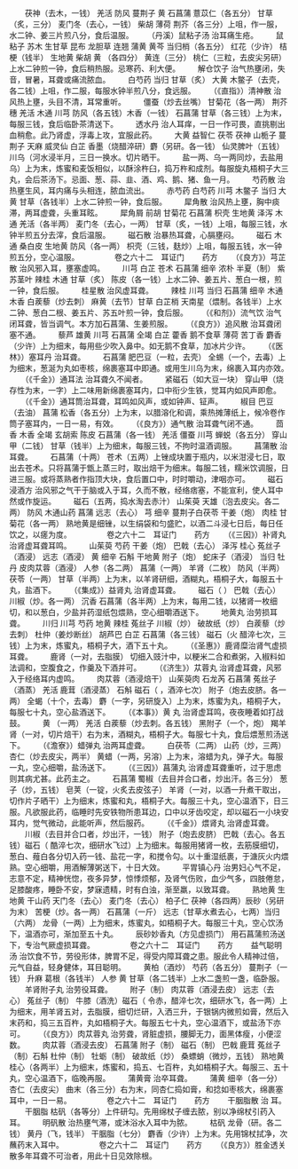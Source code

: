 <!-- { "loadSidebar": true } -->
　　茯神（去木，一钱） 羌活 防风 蔓荆子 黄 石菖蒲 薏苡仁（各五分） 甘草（炙，三分） 麦门冬（去心，一钱） 柴胡 薄荷 荆芥（各三分）上咀，作一服，水二钟、姜三片煎八分，食后温服。
　　（丹溪）鼠粘子汤 治耳痛生疮。
　　鼠粘子 苏木 生甘草 昆布 龙胆草 连翘 蒲黄 黄芩 当归梢（各五分） 红花（少许） 桔梗（钱半） 生地黄 柴胡 黄 （各四分） 黄连（三分） 桃仁（三粒，去皮尖另研）上水二钟煎一钟，食后稍热服。忌寒药、利大便。
　　解仓饮子 治气热壅闭，失音，冒暑，耳聋或痛流脓血。
　　白芍药 当归 甘草（炙） 大黄 木鳖子（去壳，各二钱）上咀，作二服，每服水钟半煎八分，食远服。
　　（《直指》）清神散 治风热上壅，头目不清，耳常重听。
　　僵蚕（炒去丝嘴） 甘菊花（各一两） 荆芥穗 羌活 木通 川芎 防风（各五钱）木香（一钱） 石菖蒲 甘草（各三钱）上为末，每服三钱，食后临卧茶清送下。
　　透水丹 治人耳痒，一日一作可畏，直挑剔出血稍愈。此乃肾虚，浮毒上攻，宜服此药。
　　大黄 益智仁 茯苓 茯神 山栀子 蔓荆子 天麻 威灵仙 白芷 香墨（烧醋淬研）麝（另研。各一钱） 仙灵脾叶（五钱） 川乌（河水浸半月，三日一换水。切片晒干。
　　盐一两、乌一两同炒，去盐用乌）上为末，炼蜜和麦饭相似，以酥涂杵臼，捣万杵和成剂。每服旋丸梧桐子大三丸，会后茶汤下。忌面、葱、蒜、韭、酒、鸡、鹅、猪、鱼一月。
　　芍药散 治热壅生风，耳内痛与头相连，脓血流出。
　　赤芍药 白芍药 川芎 木鳖子 当归 大黄 甘草（各钱半）上水二钟煎一钟，食后服。
　　犀角散 治风热上壅，胸中痰滞，两耳虚聋，头重耳眩。
　　犀角屑 前胡 甘菊花 石菖蒲 枳壳 生地黄 泽泻 木通 羌活（各半两） 麦门冬（去心，一两） 甘草（炙，一钱）上咀，每服三钱，水钟半煎五分去滓，食后温服。
　　磁石散 治暴热耳聋，心膈壅闷。
　　磁石 木通 桑白皮 生地黄 防风（各一两） 枳壳（三钱，麸炒）上咀，每服五钱，水一钟煎五分，空心温服。
　　
　　卷之六十二　耳证门
　　药方
　　（《良方》）芎芷散 治风邪入耳，壅塞虚鸣。
　　川芎 白芷 苍术 石菖蒲 细辛 浓朴 半夏（制） 紫苏茎叶 辣桂 木通 甘草（炙） 陈皮（各一钱）上水二钟、姜五片、葱白一根，煎一钟，食后服。
　　桂星散 治风虚耳聋。
　　辣桂 川芎 当归 石菖蒲 细辛 木通 木香 白蒺藜（炒去刺） 麻黄（去节）甘草 白芷梢 天南星（煨制。各钱半）上水二钟、葱白二根、姜五片、苏五叶煎一钟，食后服。
　　（《和剂》）流气饮 治气闭耳聋，皆当调气。本方加石菖蒲、生姜煎服。
　　（《良方》）追风散 治耳聋闭塞不通。
　　藜芦 雄黄 川芎 石菖蒲 全竭 白芷 藿香 鹅不食草 薄荷 苦丁香 麝香（少许）上为细末，每用些少吹入鼻中。如无鹅不食草，加冰片少许。
　　（《医林》）塞耳丹 治耳聋。
　　石菖蒲 肥巴豆（一粒，去壳） 全蜴（一个，去毒）上为细末，葱涎为丸如枣核，绵裹塞耳中即通。或用生川乌为末，绵裹入耳内亦效。
　　（《千金》）通耳法 治耳聋久不闻者。
　　紧磁石（如大豆一块） 穿山甲（烧存性为末，一字）上二味用新绵裹塞耳内，口中衔少生铁，觉耳内如风声即愈。
　　（《千金》）通耳筒治耳聋，耳鸣如风声，或如钟声、钲声。
　　椒目 巴豆（去油） 菖蒲 松香（各五分）上为末，以腊溶化和调，乘热摊薄纸上，候冷卷作筒子塞耳内，一日一易，有效。
　　（《良方》）通气散 治耳聋气闭不通。
　　茴香 木香 全竭 玄胡索 陈皮 石菖蒲（各一钱） 羌活 僵蚕 川芎 蝉蜕（各五分） 穿山甲（二钱） 甘草（钱半）上为细末，每服三钱，不拘时温酒调服。
　　菖蒲散 治耳聋。
　　石菖蒲（十两） 苍术（五两）上锉成块置于瓶内，以米泔浸七日，取出去苍术。只将菖蒲于甑上蒸三时，取出焙干为细末。每服二钱，糯米饮调服，日进三服。或将蒸熟者作指顶大块，食后置口中，时时嚼动，津咽亦可。
　　磁石浸酒方 治风邪之气干于脑或入于耳，久而不散，经络痞塞，不能宣利，使人耳中 然或作旋运。
　　磁石（五两，捣水淘去赤汁） 山茱萸 天雄（泡去皮尖。各二两） 防风 木通山药 菖蒲 远志（去心） 芎 细辛 蔓荆子白茯苓 干姜（炮） 肉桂 甘菊花（各一两） 熟地黄是细锉，以生绢袋和匀盛贮，以酒二斗浸七日后，每日任饮之，以瘥为度。
　　
　　卷之六十二　耳证门
　　药方
　　（《三因》）补肾丸 治肾虚耳聋耳鸣。
　　山茱萸 芍药 干姜（炮） 巴戟（去心） 泽泻 桂心 菟丝子（酒浸） 远志（酒浸） 黄 细辛 石斛 干地黄 附子（炮） 蛇床子（酒浸） 当归 牡丹 皮肉苁蓉（酒浸） 人参（各二两） 菖蒲（一两） 羊肾（二枚） 防风（半两） 茯苓（一两） 甘草（半两）上为末，以羊肾研细，酒糊丸，梧桐子大，每服五十丸，盐酒下。
　　（《集成》）益肾丸 治肾虚耳聋。
　　磁石（ ） 巴戟（去心） 川椒（炒。各一两） 沉香 石菖蒲（各半两）上为末，每用二钱，以猪肾一枚细切，和以葱白，少盐并药湿纸包煨熟，空心细嚼酒送下。
　　地黄丸 治劳损耳聋。
　　川归 川芎 芍药 地黄 辣桂 菟丝子 川椒（炒） 破故纸（炒） 白蒺藜（炒去刺） 杜仲（姜炒断丝） 胡芦巴 白芷 石菖蒲（各三钱） 磁石（火 醋淬七次，三钱）上为末，炼蜜丸，梧桐子大，酒下五十丸。
　　（《圣惠》）鹿肾糜治肾气虚损耳聋。
　　鹿肾（一对，去脂膜） 切细入豉汁中，以粳米二合和煮粥，入椒料如法调和，空腹食之，作羹及下酒并可。
　　（《济生》）苁蓉丸 治肾虚耳聋，风邪入于经络耳内虚鸣。
　　肉苁蓉（酒浸焙干） 山茱萸肉 石龙芮 石菖蒲 菟丝子（酒蒸） 羌活 鹿茸（酒浸蒸） 石斛 磁石（ ，酒淬七次） 附子（炮去皮脐。各一两） 全蝎（十个，去毒） 麝（一字，另研旋入）上为末，炼蜜为丸，梧桐子大，每服七十丸，空心盐酒送下。
　　（《本事》）黄 丸 治肾虚耳鸣，夜夜睡着如打战鼓。
　　黄 （一两） 羌活 白蒺藜（炒去刺。各五钱） 黑附子（一个，炮） 羯羊肾（一对，切片焙干）右为末，酒糊丸，梧桐子大。每服七十丸，食后煨葱煎汤送下。
　　（《澹寮》）蜡弹丸 治两耳虚聋。
　　白茯苓（二两） 山药（炒，三两） 杏仁（炒去皮尖，两半） 黄蜡（一两，另溶）上为末，溶蜡为丸，弹子大。每服一丸，空心细嚼，盐汤送下。
　　（《三因》）菖蒲丸 治肾虚耳聋重听，过于思虑则其病尤甚。此药主之。
　　石菖蒲 蜀椒（去目并合口者，炒出汗。各三分） 葱子（炒，五钱） 皂荚（一锭，火炙去皮弦子） 羊肾（一对，以酒一升煮干取出，切作片子晒干）上为细末，炼蜜和丸，梧桐子大。每服三十丸，空心温酒下，日三服。凡欲服此药，临睡时先安铁物所患耳边，口中以牙齿咬定，却以磁石一小块安耳内，觉气微动，此能听声，然后服药。
　　（《千金》）煨肾丸 治肾虚耳聋。
　　川椒（去目并合口者，炒出汗，一钱） 附子（炮去皮脐） 巴戟（去心。各五钱）磁石（ 酷淬七次，细研水飞过）上为细末。每服用猪肾一枚，去筋膜细切，葱白、薤白各分切入药一钱、盐花一字，和搅令勾。以十重湿纸裹，于溏灰火内煨熟。空心细嚼，用酒解薄粥送下，十日大效。
　　平胃镇心丹 治男妇心气不足，志意不定，精神恍惚，夜多异梦，惊悸烦郁，及肾气伤败，血少气多，四肢倦怠，足膝酸疼，睡卧不安，梦寐遗精，时有白浊，渐至羸，以致耳聋。
　　熟地黄 生地黄 干山药 天门冬（去心） 麦门冬（去心） 柏子仁 茯神（各四两）辰砂（另研为末） 苦梗（炒。各一两） 石菖蒲（一斤） 远志（甘草水煮去心，七两）当归（六两） 龙骨（一两）上为细末，炼蜜丸，如梧桐子大。每服三十丸，空心饮汤下，温酒亦可，渐加至五十丸。
　　辰砂妙香丸（方见虚损门） 用石菖蒲煎汤送下，专治气厥虚损耳聋。
　　
　　卷之六十二　耳证门
　　药方
　　益气聪明汤 治饮食不节，劳役形体，脾胃不足，得受内障耳聋之患。服此令人精神过倍，元气自益，轻身健体，耳目聪明。
　　黄柏（酒炒） 芍药（各五分） 蔓荆子（一钱） 升麻 葛根（各钱半） 人参 黄 甘草（各二钱半）上水二盏煎一盏，临卧服。
　　羊肾附子丸 治劳役耳聋。
　　附子（制） 肉苁蓉（酒浸去皮） 远志（去心） 菟丝子（制） 牛膝（酒洗）磁石（ 令赤，醋淬七次，细研水飞，各一两）上为细末，用羊肾五对，去脂膜，细切烂研，入洒三升，于银锅内微煎如膏，然后入末药和，捣三五百杵，丸如梧桐子大。每服五七十丸，空心温酒下，或盐汤下亦可。
　　（《良方》）肉苁蓉丸 治劳聋，肾脏虚损，腰脚无力，面黑体瘦，小便涩数。
　　肉苁蓉（酒浸去皮） 石菖蒲 附子（制） 磁石（制） 巴戟 鹿茸 菟丝子（制）石斛 杜仲（制） 牡蛎（制） 破故纸（炒） 桑螵蛸（微炒，五钱） 熟地黄 桂心（各两半）上为细末，炼蜜和，捣五、七百杵，丸如梧桐子大。每服三、五十丸，空心温酒下，临晚再服。
　　蒲黄膏 治卒耳聋。
　　蒲黄 细辛（各一分） 杏仁（去皮尖） 曲末（各三分）右为末，同杏仁捣如膏，和捻如枣核大，绵裹塞耳中，一日一易。
　　
　　卷之六十二　耳证门
　　药方
　　干胭脂散 治 耳。
　　干胭脂 枯矾（各等分）上件研勾。先用绵杖子缠去脓，别以净绵杖引药入耳。
　　明矾散 治热壅气滞，或沐浴水入耳中为脓。
　　枯矾 龙骨（研。各二钱） 黄丹（飞，钱半） 干胭脂（七分） 麝香（少许）上为末。先用锦杖拭净，次蘸药末入耳中。
　　
　　卷之六十二　耳证门
　　药方
　　（《良方》）胜金透关散多年耳聋不可治者，用此十日见效除根。

